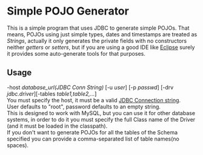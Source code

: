 **Simple POJO Generator**
=====================

This is a simple program that uses JDBC to generate simple POJOs. That means, POJOs using just simple types, dates and timestamps are treated as *Strings*, actually it only generates the private fields with no constructors neither *getters* or *setters*, but if you are using a good IDE like [Eclipse](http://www.eclipse.org/) surely it provides some auto-generate tools for that purposes.

**Usage**
-------

-host <em>database_url(JDBC Conn String)</em> [-u <em>user</em>] [-p
	  <em>passwd</em>] [-drv <em>jdbc.driver</em>][-tables
	  <em>table1,table2,...</em>]<br/>
	  You must specify the host, it must be a valid [JDBC Connection string](http://www.java2s.com/Tutorial/Java/0340__Database/AListofJDBCDriversconnectionstringdrivername.htm).<br/>
	  User defaults to "root", password defaults to an empty string.<br/>
	  This is designed to work with MySQL, but you can use it for other database systems, in order to do it you must specify the full Class name of the Driver (and it must be loaded  in the classpath).<br/>
	  If you don't want to generate POJOs for all the tables of the Schema specified you can 
	  provide a comma-separated list of table names(no spaces).
